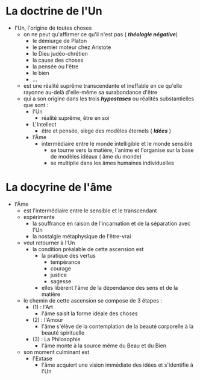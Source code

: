 # La doctrine de l'Un
- l'Un, l'origine de toutes choses
  - on ne peut qu'affirmer ce qu'il n'est pas ( ***théologie négative***)
    - le démiurge de Platon
    - le premier moteur chez Aristote
    - le Dieu judéo-chrétien
    - la cause des choses
    - la pensée ou l'être
    - le bien
    - ...
  - est une réalité suprême transcendante et ineffable en ce qu'elle rayonne au-delà d'elle-même sa surabondance d'être
  - qui a son origine dans les trois ***hypostases*** ou réalités substantielles que sont :
    - l'Un
      - réalité suprême, être en soi
    - L'Intellect
      - être et pensée, siège des modèles éternels ( ***Idées*** )
    - l'Âme
      - intermédiaire entre le monde intelligible et le monde sensible 
        - se tourne vers la matière, l'anime et l'organise sur la base de modèles idéaux ( âme du monde)
        - se multiplie dans les âmes humaines individuelles


# La docyrine de l'âme
- l'Âme
  - est l'intermédiaire entre le sensible et le transcendant
  - expérimente
    - la souffrance en raison de l'incarnation et de la séparation avec l'Un
    - la nostalgie métaphysique de l'être-vrai
  - veut retourner à l'Un
    - la condition préalable de cette ascension est
      - la pratique des vertus
        - tempérance
        - courage
        - justice
        - sagesse
      - elles libèrent l'âme de la dépendance des sens et de la matière
  - le chemin de cette ascension se compose de 3 étapes :
    - (1) : l'Art
      - l'âme saisit la forme idéale des choses
    - (2) : l'Amour
      - l'âme s'élève de la contemplation de la beauté corporelle à la beauté spirituelle
    - (3) : La Philosophie
      - l'âme monte à la source même du Beau et du Bien  
  - son moment culminant est 
    - l'Extase
      - l'âme acquiert une vision immédiate des idées et s'identifie à l'Un        











